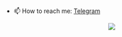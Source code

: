 - 📫 How to reach me: [Telegram](https://t.me/norphine)
<p align="center">
    <a href="https://hits.sh/github.com/baalenciaga/">
        <img src="https://hits.sh/github.com/baalenciaga.svg?view=today-total&label=Shomurodov's%20Viewers%20(today%20%2F%20total)&color=1A1A1A&labelColor=1A1A1A">
  </a>
</p>
